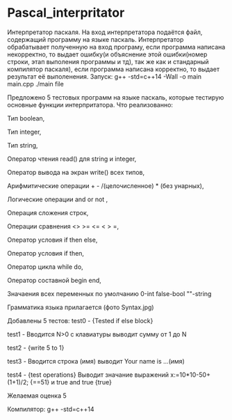 # Pascal_interpritator

Интерпретатор паскаля. На вход интерпретатора подаётся файл, содержащий программу на языке паскаль. Интерпретатор обрабатывает полученную на вход програму,
если программа написана некорректно, то выдает ошибку(и объяснение этой ошибки(номер строки, этап выполения программы и тд), так же как и стандарный компилятор паскаля), если программа написана корректно, то выдает результат её выполенения.
Запуск:
g++ -std=c++14 -Wall -o main main.cpp
./main file

Предложено 5 тестовых программ на языке паскаль, которые тестирую основные функции интерпритатора.
Что реализованно:

Тип boolean, 

Тип integer, 

Тип string,  

Оператор чтения read() для string и integer, 

Оператор вывода на экран write() всех типов, 

Арифмитические операции + - /(целочисленное) * (без унарных), 

Логические операции and or not ,

Операция сложения строк, 

Операции сравнения <> >= <= < > =, 

Оператор условия if then else, 

Оператор условия if then, 

Оператор цикла while do, 

Оператор составной begin end, 

Значаения всех переменных по умолчанию 0-int false-bool ""-string

Грамматика языка прилагается (фото Syntax.jpg)


Добавлены 5 тестов:
test0 - {Tested if else block}

test1 - Вводится N>0 c клавиатуры выводит сумму от 1 до N

test2 - {write  5 to 1}

test3 - Вводится строка (имя) выводит Your name is ...(имя)

test4 - {test operations} Выводит значание выражений x:=10*10-50+(1+1)/2; {==51} и true and true {true} 

Желаемая оценка 5

Компилятор:
g++ -std=c++14 
